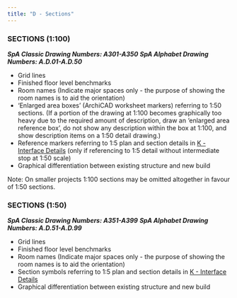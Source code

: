 ```yaml
---
title: "D - Sections"
---
```

### SECTIONS (1:100)
***SpA Classic Drawing Numbers: A301-A350***
***SpA Alphabet Drawing Numbers: A.D.01-A.D.50***

- Grid lines
- Finished floor level benchmarks
- Room names (Indicate major spaces only - the purpose of showing the room names is to aid the orientation)
- ‘Enlarged area boxes’ (ArchiCAD worksheet markers) referring to 1:50 sections. (If a portion of the drawing at 1:100 becomes graphically too heavy due to the required amount of description, draw an ‘enlarged area reference box’, do not show any description within the box at 1:100, and show description items on a 1:50 detail drawing.)
- Reference markers referring to 1:5 plan and section details in [K - Interface Details](notes/2_Alphabet/K%20-%20Interface%20Details.md) (only if referencing to 1:5 detail without intermediate stop at 1:50 scale)
- Graphical differentiation between existing structure and new build

Note:
On smaller projects 1:100 sections may be omitted altogether in favour of 1:50 sections.

### SECTIONS (1:50)
***SpA Classic Drawing Numbers: A351-A399***
***SpA Alphabet Drawing Numbers: A.D.51-A.D.99***

- Grid lines
- Finished floor level benchmarks
- Room names (Indicate major spaces only - the purpose of showing the room names is to aid the orientation)
- Section symbols referring to 1:5 plan and section details in [K - Interface Details](notes/2_Alphabet/K%20-%20Interface%20Details.md)
- Graphical differentiation between existing structure and new build